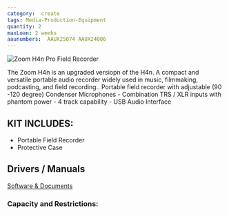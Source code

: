 ```yaml
---
category:  create
tags: Media-Production-Equipment
quantity: 2
maxLoan: 2 weeks
aaunumbers:  AAUX25074 AAUX24006
---
```

![Zoom H4n Pro Field Recorder](https://zoomcorp.com/media/original_images/H4AB_listImage_2.png.880x0_q60_size_canvas_upscale.png)

The Zoom H4n is an upgraded versiopn of the H4n. A compact and versatile portable audio recorder widely used in music, filmmaking, podcasting, and field recording.. Portable field recorder with adjustable (90  -120 degree) Condenser Microphones - Combination TRS / XLR inputs with phantom power - 4 track capability - USB Audio Interface
## KIT INCLUDES:
-  Portable Field Recorder 
- Protective Case

## Drivers / Manuals
[Software & Documents](https://zoomcorp.com/en/de/handheld-recorders/handheld-recorders/h4n-pro/h4n-pro-support/)



### Capacity and Restrictions:
